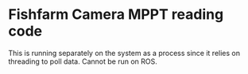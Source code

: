 # Fishfarm Camera MPPT reading code

This is running separately on the system as a process since it relies on threading to poll data. Cannot be run on ROS.
